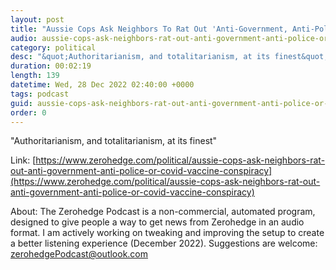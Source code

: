 ```yaml
---
layout: post
title: "Aussie Cops Ask Neighbors To Rat Out 'Anti-Government, Anti-Police, Or COVID-Vaccine Conspiracy Theorists'"
audio: aussie-cops-ask-neighbors-rat-out-anti-government-anti-police-or-covid-vaccine-conspiracy-0
category: political
desc: "&quot;Authoritarianism, and totalitarianism, at its finest&quot;"
duration: 00:02:19
length: 139
datetime: Wed, 28 Dec 2022 02:40:00 +0000
tags: podcast
guid: aussie-cops-ask-neighbors-rat-out-anti-government-anti-police-or-covid-vaccine-conspiracy-0
order: 0
---
```

&quot;Authoritarianism, and totalitarianism, at its finest&quot;

Link: [https://www.zerohedge.com/political/aussie-cops-ask-neighbors-rat-out-anti-government-anti-police-or-covid-vaccine-conspiracy](https://www.zerohedge.com/political/aussie-cops-ask-neighbors-rat-out-anti-government-anti-police-or-covid-vaccine-conspiracy)

About: The Zerohedge Podcast is a non-commercial, automated program, designed to give people a way to get news from Zerohedge in an audio format.  I am actively working on tweaking and improving the setup to create a better listening experience (December 2022).  Suggestions are welcome: [zerohedgePodcast@outlook.com](mailto:zerohedgePodcast@outlook.com)